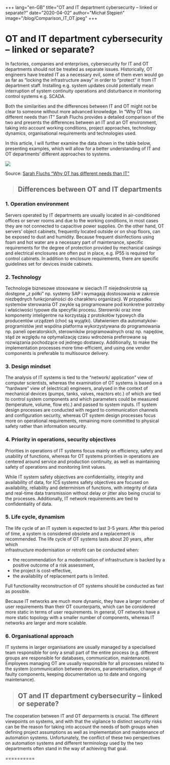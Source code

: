 +++
lang="en-GB"
title="OT and IT department cybersecurity – linked or separate?"
date="2020-04-02"
author="Michał Stępień"
image="/blog/Comparison_IT_OT.jpeg"
+++


OT and IT department cybersecurity – linked or separate?
========================================================

In factories, companies and enterprises, cybersecurity for IT and OT departments should not be treated as separate issues. Historically, OT engineers have treated IT as a necessary evil, some of them even would go as far as “locking the infrastructure away” in order to “protect” it from IT department staff. Installing e.g. system updates could potentially mean interruption of system continuity operations and disturbance in monitoring control systems e.g. SCADA.

Both the similarities and the differences between IT and OT might not be clear to someone without more advanced knowledge. In “Why OT has different needs than IT” Sarah Fluchs provides a detailed comparison of the two and presents the differences between an IT and an OT environment, taking into account working conditions, project approaches, technology dynamics, organisational requirements and technologies used.

In this article, I will further examine the data shown in the table below, presenting examples, which will allow for a better understanding of IT and OT departments’ different approaches to systems.

![](/blog/Comparison_IT_OT.jpeg)

Source: [Sarah Fluchs “Why OT has different needs than IT”](https://medium.com/@fluchsfriction/why-ot-has-different-needs-than-it-18ba9baa36e7)

> Differences between OT and IT departments
> -----------------------------------------

### 1\. Operation environment

Servers operated by IT departments are usually located in air-conditioned offices or server rooms and due to the working conditions, in most cases they are not connected to capacitive power supplies. On the other hand, OT servers’ object cabinets, frequently located outside or on shop floors, can be exposed to dust and humidity. Because frequent disinfections using foam and hot water are a necessary part of maintenance, specific requirements for the degree of protection provided by mechanical casings and electrical enclosures are often put in place, e.g. IP55 is required for control cabinets. In addition to enclosure requirements, there are specific guidelines set for devices inside cabinets.

### 2\. Technology

Technologie biznesowe stosowane w sieciach IT niejednokrotnie są dostępne „z półki” np. systemy SAP i wymagają dostosowania w zakresie niezbędnych funkcjonalności do charakteru organizacji. W przypadku systemów sterowania OT zwykle są programowane pod konkretne potrzeby i właściwości typowe dla specyfiki procesu. Sterowniki oraz inne komponenty inteligentne na korzystają z protokołów typowych dla producentów urządzeń (choć są wyjątki). Ułatwieniem dla automatyków-programistów jest wspólna platforma wykorzystywana do programowania np. paneli operatorskich, sterowników programowalnych oraz np. napędów, stąd ze względu na optymalizację czasu wdrożenia preferowane są rozwiązania pochodzące od jednego dostawcy. Additionally, to make the implementation processes more time-efficient, and using one vendor components is preferable to multisource delivery.

### 3\. Design mindset

The analysis of IT systems is tied to the “network/ application” view of computer scientists, whereas the examination of OT systems is based on a “hardware” view of (electrical) engineers, analysed in the context of mechanical devices (pumps, tanks, valves, reactors etc.) of which are tied to control system components and which parameters could be measured (temperature, volume, flow etc.) and passed to system inputs. IT system design processes are conducted with regard to communication channels and configuration security, whereas OT system design processes focus more on operational requirements, remaining more committed to physical safety rather than information security.

### 4\. Priority in operations, security objectives

Priorities in operations of IT systems focus mainly on efficiency, safety and usability of functions, whereas for OT systems priorities in operations are centered around service and production continuity, as well as maintaining safety of operations and monitoring limit values.

While IT system safety objectives are confidentiality, integrity and availability of data, for ICS systems safety objectives are focused on availability, reliability and determinism of functions, with integrity of data and real-time data transmission without delay or jitter also being crucial to the processes. Additionally, IT network requirements are tied to confidentiality of data.

### 5\. Life cycle, dynamism

The life cycle of an IT system is expected to last 3-5 years. After this period of time, a system is considered obsolete and a replacement is recommended. The life cycle of OT systems lasts about 20 years, after which  
infrastructure modernisation or retrofit can be conducted when:

*   the recommendation for a modernisation of infrastructure is backed by a positive outcome of a risk assessment,
*   the project is cost-effective,
*   the availability of replacement parts is limited.

Full functionality reconstruction of OT systems should be conducted as fast as possible.

Because IT networks are much more dynamic, they have a larger number of user requirements than their OT counterparts, which can be considered more static in terms of user requirements. In general, OT networks have a more static topology with a smaller number of components, whereas IT networks are larger and more scalable.

### 6\. Organisational approach

IT systems in larger organisations are usually managed by a specialised team responsible for only a small part of the entire process (e.g. different groups are responsible for databases, communication, maintenance). Employees managing OT are usually responsible for all processes related to the system (communication between devices, parameterisation, change of faulty components, keeping documentation up to date and ongoing maintenance).

> OT and IT department cybersecurity – linked or seperate?
> --------------------------------------------------------

The cooperation between IT and OT derparments is crucial. The different viewpoints on systems, and with that the vigilance to distinct security risks can be the reason for taking into account the needs of both groups when defining project assumptions as well as implementation and maintenance of automation systems. Unfortunately, the conflict of these two perspectives on automation systems and different terminology used by the two departments often stand in the way of achieving that goal.

==========

